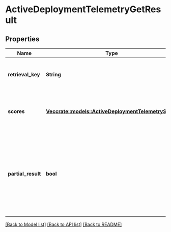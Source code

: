 # ActiveDeploymentTelemetryGetResult

## Properties

Name | Type | Description | Notes
------------ | ------------- | ------------- | -------------
**retrieval_key** | **String** | Unique retrieval key to get the telemetry response. | 
**scores** | [**Vec<crate::models::ActiveDeploymentTelemetryScore>**](ActiveDeploymentTelemetryScore.md) | Result sorted by best score. Index 0 is the best one. | 
**partial_result** | **bool** | If the score list is incomplete and missing request IDs. Can occur if you request the results before we receive telemetry from every deployment. | 

[[Back to Model list]](../README.md#documentation-for-models) [[Back to API list]](../README.md#documentation-for-api-endpoints) [[Back to README]](../README.md)


